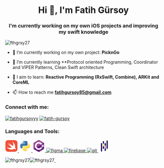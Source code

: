 <h1 align="center">Hi 👋, I'm Fatih Gürsoy</h1>
<h3 align="center">I'm currently working on my own iOS projects and improving my swift knowledge</h3>

<p align="left"> <img src="https://komarev.com/ghpvc/?username=fthgrsy27&label=Profile%20views&color=blueviolet&style=flat" alt="fthgrsy27" /> </p>

- 🔭 I’m currently working on my own project: **PicknGo**

- 🌱 I’m currently learning **Protocol oriented Programming, Coordinator and VIPER Patterns, Clean Swift architecture
- 📝 I aim to learn: **Reactive Programming (RxSwift, Combine), ARKit and CoreML**

- 📫 How to reach me **fatihgursoy85@gmail.com**

<h3 align="left">Connect with me:</h3>
<p align="left">
<a href="https://twitter.com/fatihgursoyyy" target="blank"><img align="center" src="https://raw.githubusercontent.com/rahuldkjain/github-profile-readme-generator/master/src/images/icons/Social/twitter.svg" alt="fatihgursoyyy" height="30" width="40" /></a>
<a href="https://linkedin.com/in/fatih-gursoy" target="blank"><img align="center" src="https://raw.githubusercontent.com/rahuldkjain/github-profile-readme-generator/master/src/images/icons/Social/linked-in-alt.svg" alt="fatih-gursoy" height="30" width="40" /></a>
</p>

<h3 align="left">Languages and Tools:</h3>
<p align="left"> </a> <a href="https://developer.apple.com/swift/" target="_blank" rel="noreferrer"> <img src="https://raw.githubusercontent.com/devicons/devicon/master/icons/swift/swift-original.svg" alt="swift" width="40" height="40"/> </a> </a> <a href="https://www.python.org" target="_blank" rel="noreferrer"> <img src="https://raw.githubusercontent.com/devicons/devicon/master/icons/python/python-original.svg" alt="python" width="40" height="40"/> <a href="https://www.w3schools.com/cs/" target="_blank" rel="noreferrer"> <img src="https://raw.githubusercontent.com/devicons/devicon/master/icons/csharp/csharp-original.svg" alt="csharp" width="40" height="40"/> </a> <a href="https://www.figma.com/" target="_blank" rel="noreferrer"> <img src="https://www.vectorlogo.zone/logos/figma/figma-icon.svg" alt="figma" width="40" height="40"/> </a> <a href="https://firebase.google.com/" target="_blank" rel="noreferrer"> <img src="https://www.vectorlogo.zone/logos/firebase/firebase-icon.svg" alt="firebase" width="40" height="40"/> </a> <a href="https://git-scm.com/" target="_blank" rel="noreferrer"> <img src="https://www.vectorlogo.zone/logos/git-scm/git-scm-icon.svg" alt="git" width="40" height="40"/> </a> <a href="https://pandas.pydata.org/" target="_blank" rel="noreferrer"> <img src="https://raw.githubusercontent.com/devicons/devicon/2ae2a900d2f041da66e950e4d48052658d850630/icons/pandas/pandas-original.svg" alt="pandas" width="40" height="40"/> </p>

<p><img align="left" src="https://github-readme-stats.vercel.app/api/top-langs?username=fthgrsy27&show_icons=true&locale=en&layout=compact" alt="fthgrsy27" /></p>
  
<p>&nbsp;<img align="left" src="https://github-readme-stats.vercel.app/api?username=fthgrsy27&show_icons=true&theme=tokyonight" alt="fthgrsy27" /></p>

